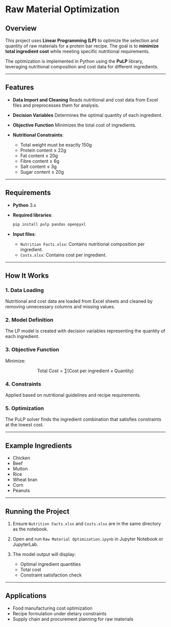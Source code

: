 # Raw Material Optimization

## Overview

This project uses **Linear Programming (LP)** to optimize the selection and quantity of raw materials for a protein bar recipe. The goal is to **minimize total ingredient cost** while meeting specific nutritional requirements.

The optimization is implemented in Python using the **PuLP** library, leveraging nutritional composition and cost data for different ingredients.

---

## Features

* **Data Import and Cleaning**
  Reads nutritional and cost data from Excel files and preprocesses them for analysis.

* **Decision Variables**
  Determines the optimal quantity of each ingredient.

* **Objective Function**
  Minimizes the total cost of ingredients.

* **Nutritional Constraints**:

  * Total weight must be exactly 150g
  * Protein content ≥ 22g
  * Fat content ≤ 20g
  * Fibre content ≥ 6g
  * Salt content ≤ 3g
  * Sugar content ≤ 20g

---

## Requirements

* **Python** 3.x

* **Required libraries**:

  ```bash
  pip install pulp pandas openpyxl
  ```

* **Input files**:

  * `Nutrition Facts.xlsx`: Contains nutritional composition per ingredient.
  * `Costs.xlsx`: Contains cost per ingredient.

---

## How It Works

### 1. Data Loading

Nutritional and cost data are loaded from Excel sheets and cleaned by removing unnecessary columns and missing values.

### 2. Model Definition

The LP model is created with decision variables representing the quantity of each ingredient.

### 3. Objective Function

Minimize:

$$
\text{Total Cost} = \sum (\text{Cost per ingredient} \times \text{Quantity})
$$

### 4. Constraints

Applied based on nutritional guidelines and recipe requirements.

### 5. Optimization

The PuLP solver finds the ingredient combination that satisfies constraints at the lowest cost.

---

## Example Ingredients

* Chicken
* Beef
* Mutton
* Rice
* Wheat bran
* Corn
* Peanuts

---

## Running the Project

1. Ensure `Nutrition Facts.xlsx` and `Costs.xlsx` are in the same directory as the notebook.
2. Open and run `Raw Material Optimization.ipynb` in Jupyter Notebook or JupyterLab.
3. The model output will display:

   * Optimal ingredient quantities
   * Total cost
   * Constraint satisfaction check

---

## Applications

* Food manufacturing cost optimization
* Recipe formulation under dietary constraints
* Supply chain and procurement planning for raw materials

